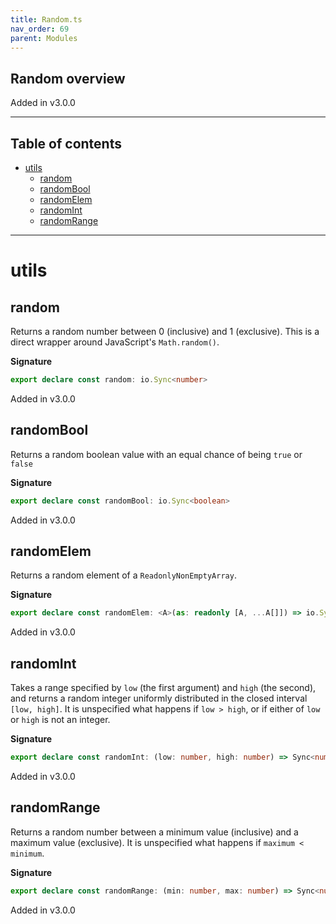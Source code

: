 ```yaml
---
title: Random.ts
nav_order: 69
parent: Modules
---
```


## Random overview

Added in v3.0.0

---

<h2 class="text-delta">Table of contents</h2>

- [utils](#utils)
  - [random](#random)
  - [randomBool](#randombool)
  - [randomElem](#randomelem)
  - [randomInt](#randomint)
  - [randomRange](#randomrange)

---

# utils

## random

Returns a random number between 0 (inclusive) and 1 (exclusive). This is a direct wrapper around JavaScript's
`Math.random()`.

**Signature**

```ts
export declare const random: io.Sync<number>
```

Added in v3.0.0

## randomBool

Returns a random boolean value with an equal chance of being `true` or `false`

**Signature**

```ts
export declare const randomBool: io.Sync<boolean>
```

Added in v3.0.0

## randomElem

Returns a random element of a `ReadonlyNonEmptyArray`.

**Signature**

```ts
export declare const randomElem: <A>(as: readonly [A, ...A[]]) => io.Sync<A>
```

Added in v3.0.0

## randomInt

Takes a range specified by `low` (the first argument) and `high` (the second), and returns a random integer uniformly
distributed in the closed interval `[low, high]`. It is unspecified what happens if `low > high`, or if either of
`low` or `high` is not an integer.

**Signature**

```ts
export declare const randomInt: (low: number, high: number) => Sync<number>
```

Added in v3.0.0

## randomRange

Returns a random number between a minimum value (inclusive) and a maximum value (exclusive). It is unspecified what
happens if `maximum < minimum`.

**Signature**

```ts
export declare const randomRange: (min: number, max: number) => Sync<number>
```

Added in v3.0.0
